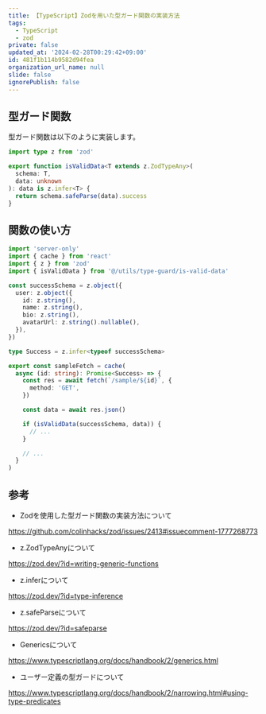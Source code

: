 ```yaml
---
title: 【TypeScript】Zodを用いた型ガード関数の実装方法
tags:
  - TypeScript
  - zod
private: false
updated_at: '2024-02-28T00:29:42+09:00'
id: 481f1b114b9582d94fea
organization_url_name: null
slide: false
ignorePublish: false
---
```

## 型ガード関数

型ガード関数は以下のように実装します。

```ts
import type z from 'zod'

export function isValidData<T extends z.ZodTypeAny>(
  schema: T,
  data: unknown
): data is z.infer<T> {
  return schema.safeParse(data).success
}
```

## 関数の使い方

```ts
import 'server-only'
import { cache } from 'react'
import { z } from 'zod'
import { isValidData } from '@/utils/type-guard/is-valid-data'

const successSchema = z.object({
  user: z.object({
    id: z.string(),
    name: z.string(),
    bio: z.string(),
    avatarUrl: z.string().nullable(),
  }),
})

type Success = z.infer<typeof successSchema>

export const sampleFetch = cache(
  async (id: string): Promise<Success> => {
    const res = await fetch(`/sample/${id}`, {
      method: 'GET',
    })

    const data = await res.json()

    if (isValidData(successSchema, data)) {
      // ...
    }

    // ...
  }
)
```

## 参考

- Zodを使用した型ガード関数の実装方法について

https://github.com/colinhacks/zod/issues/2413#issuecomment-1777268773

- z.ZodTypeAnyについて

https://zod.dev/?id=writing-generic-functions

- z.inferについて

https://zod.dev/?id=type-inference

- z.safeParseについて

https://zod.dev/?id=safeparse

- Genericsについて

https://www.typescriptlang.org/docs/handbook/2/generics.html

- ユーザー定義の型ガードについて

https://www.typescriptlang.org/docs/handbook/2/narrowing.html#using-type-predicates


